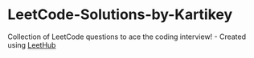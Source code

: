 # LeetCode-Solutions-by-Kartikey
Collection of LeetCode questions to ace the coding interview! - Created using [LeetHub](https://github.com/QasimWani/LeetHub)
